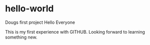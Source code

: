 # hello-world
Dougs first project
Hello Everyone

This is my first experience with GITHUB. Looking forward to learning something new.
